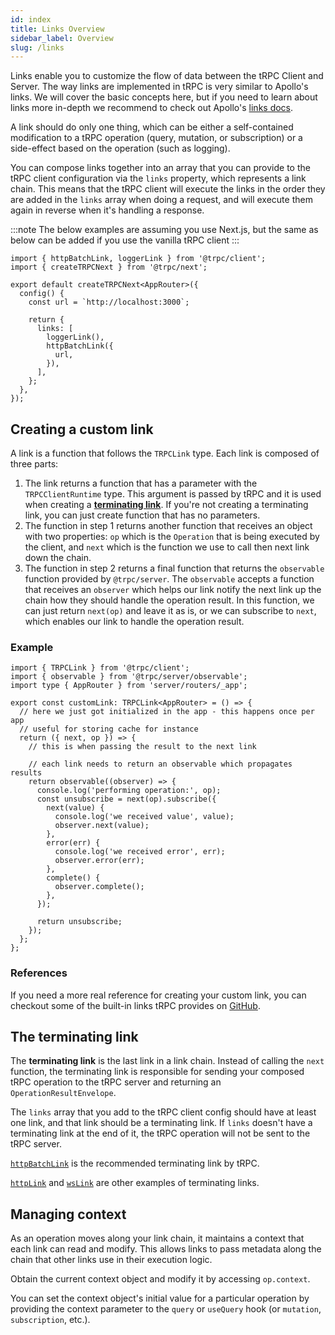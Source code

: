 ```yaml
---
id: index
title: Links Overview
sidebar_label: Overview
slug: /links
---
```


Links enable you to customize the flow of data between the tRPC Client and Server. The way links are implemented in tRPC is very similar to Apollo's links. We will cover the basic concepts here, but if you need to learn about links more in-depth we recommend to check out Apollo's [links docs](https://www.apollographql.com/docs/react/api/link/introduction/).

A link should do only one thing, which can be either a self-contained modification to a tRPC operation (query, mutation, or subscription) or a side-effect based on the operation (such as logging).

You can compose links together into an array that you can provide to the tRPC client configuration via the `links` property, which represents a link chain. This means that the tRPC client will execute the links in the order they are added in the `links` array when doing a request, and will execute them again in reverse when it's handling a response.

:::note
The below examples are assuming you use Next.js, but the same as below can be added if you use the vanilla tRPC client
:::

```tsx title='utils/trpc.ts'
import { httpBatchLink, loggerLink } from '@trpc/client';
import { createTRPCNext } from '@trpc/next';

export default createTRPCNext<AppRouter>({
  config() {
    const url = `http://localhost:3000`;

    return {
      links: [
        loggerLink(),
        httpBatchLink({
          url,
        }),
      ],
    };
  },
});
```

## Creating a custom link

A link is a function that follows the `TRPCLink` type. Each link is composed of three parts:

1. The link returns a function that has a parameter with the `TRPCClientRuntime` type. This argument is passed by tRPC and it is used when creating a [**terminating link**](#the-terminating-link). If you're not creating a terminating link, you can just create function that has no parameters.
2. The function in step 1 returns another function that receives an object with two properties: `op` which is the `Operation` that is being executed by the client, and `next` which is the function we use to call then next link down the chain.
3. The function in step 2 returns a final function that returns the `observable` function provided by `@trpc/server`. The `observable` accepts a function that receives an `observer` which helps our link notify the next link up the chain how they should handle the operation result. In this function, we can just return `next(op)` and leave it as is, or we can subscribe to `next`, which enables our link to handle the operation result.

### Example

```tsx title='utils/customLink.ts'
import { TRPCLink } from '@trpc/client';
import { observable } from '@trpc/server/observable';
import type { AppRouter } from 'server/routers/_app';

export const customLink: TRPCLink<AppRouter> = () => {
  // here we just got initialized in the app - this happens once per app
  // useful for storing cache for instance
  return ({ next, op }) => {
    // this is when passing the result to the next link

    // each link needs to return an observable which propagates results
    return observable((observer) => {
      console.log('performing operation:', op);
      const unsubscribe = next(op).subscribe({
        next(value) {
          console.log('we received value', value);
          observer.next(value);
        },
        error(err) {
          console.log('we received error', err);
          observer.error(err);
        },
        complete() {
          observer.complete();
        },
      });

      return unsubscribe;
    });
  };
};
```

### References

If you need a more real reference for creating your custom link, you can checkout some of the built-in links tRPC provides on [GitHub](https://github.com/trpc/trpc/tree/next/packages/client/src/links).

## The terminating link

The **terminating link** is the last link in a link chain. Instead of calling the `next` function, the terminating link is responsible for sending your composed tRPC operation to the tRPC server and returning an `OperationResultEnvelope`.

The `links` array that you add to the tRPC client config should have at least one link, and that link should be a terminating link. If `links` doesn't have a terminating link at the end of it, the tRPC operation will not be sent to the tRPC server.

[`httpBatchLink`](./httpBatchLink.md) is the recommended terminating link by tRPC.

[`httpLink`](./httpLink.md) and [`wsLink`](./wsLink.md) are other examples of terminating links.

## Managing context

As an operation moves along your link chain, it maintains a context that each link can read and modify. This allows links to pass metadata along the chain that other links use in their execution logic.

Obtain the current context object and modify it by accessing `op.context`.

You can set the context object's initial value for a particular operation by providing the context parameter to the `query` or `useQuery` hook (or `mutation`, `subscription`, etc.).
